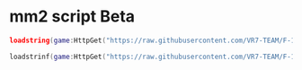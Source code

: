 # mm2 script Beta

```lua
loadstring(game:HttpGet("https://raw.githubusercontent.com/VR7-TEAM/F-15/refs/heads/main/F-15.lua"))()
```
```lua
loadstrinf(game:HttpGet("https://raw.githubusercontent.com/VR7-TEAM/F-15/refs/heads/main/Admin.lua"))()
```
